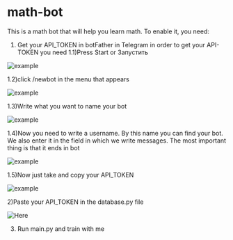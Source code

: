 # math-bot
This is a math bot that will help you learn math. To enable it, you need: 
1) Get your API_TOKEN in botFather in Telegram in order to get your API-TOKEN you need
1.1)Press Start or Запустить

![example]([https://github.com/{username}/{repository}/raw/{branch}/{path}/image.png](https://github.com/dalxxwq/math-bot/blob/main/%D0%97%D0%BD%D1%96%D0%BC%D0%BE%D0%BA%20%D0%B5%D0%BA%D1%80%D0%B0%D0%BD%D0%B0%202024-07-15%20112832.png))

1.2)click /newbot in the menu that appears

![example]([https://github.com/dalxxwq/math-bot/blob/main/%D0%97%D0%BD%D1%96%D0%BC%D0%BE%D0%BA%20%D0%B5%D0%BA%D1%80%D0%B0%D0%BD%D0%B0%202024-07-15%20135447.png)

1.3)Write what you want to name your bot

![example]([https://github.com/dalxxwq/math-bot/blob/main/%D0%97%D0%BD%D1%96%D0%BC%D0%BE%D0%BA%20%D0%B5%D0%BA%D1%80%D0%B0%D0%BD%D0%B0%202024-07-15%20140231.png)

1.4)Now you need to write a username. By this name you can find your bot. We also enter it in the field in which we write messages. The most important thing is that it ends in bot

![example]([https://github.com/dalxxwq/math-bot/blob/main/%D0%97%D0%BD%D1%96%D0%BC%D0%BE%D0%BA%20%D0%B5%D0%BA%D1%80%D0%B0%D0%BD%D0%B0%202024-07-15%20140612.png)

1.5)Now just take and copy your API_TOKEN

![example]([https://github.com/dalxxwq/math-bot/blob/main/%D0%97%D0%BD%D1%96%D0%BC%D0%BE%D0%BA%20%D0%B5%D0%BA%D1%80%D0%B0%D0%BD%D0%B0%202024-07-15%20141057.png)

2)Paste your API_TOKEN in the database.py file

![Here]([https://github.com/dalxxwq/math-bot/blob/main/%D0%97%D0%BD%D1%96%D0%BC%D0%BE%D0%BA%20%D0%B5%D0%BA%D1%80%D0%B0%D0%BD%D0%B0%202024-07-15%20141525.png)

3) Run main.py and train with me
